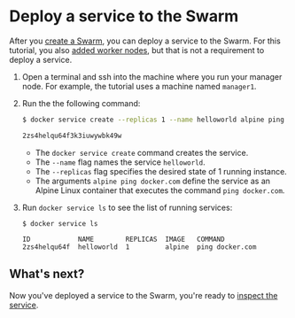 <!--[metadata]>
+++
title = "Deploy a service"
description = "Deploy the application"
keywords = ["tutorial, cluster management, swarm"]
advisory = "rc"
[menu.main]
identifier="deploy-application"
parent="swarm-tutorial"
weight=16
+++
<![end-metadata]-->

# Deploy a service to the Swarm

After you [create a Swarm](create-swarm.md), you can deploy a service to the
Swarm. For this tutorial, you also [added worker nodes](add-nodes.md), but that
is not a requirement to deploy a service.

1. Open a terminal and ssh into the machine where you run your manager node. For
example, the tutorial uses a machine named `manager1`.

2. Run the the following command:

    ```bash
    $ docker service create --replicas 1 --name helloworld alpine ping docker.com

    2zs4helqu64f3k3iuwywbk49w
    ```

    * The `docker service create` command creates the service.
    * The `--name` flag names the service `helloworld`.
    * The `--replicas` flag specifies the desired state of 1 running instance.
    * The arguments `alpine ping docker.com` define the service as an Alpine
    Linux container that executes the command `ping docker.com`.

3. Run `docker service ls` to see the list of running services:

    ```
    $ docker service ls

    ID            NAME        REPLICAS  IMAGE   COMMAND
    2zs4helqu64f  helloworld  1         alpine  ping docker.com
    ```

## What's next?

Now you've deployed a service to the Swarm, you're ready to [inspect the service](inspect-service.md).

<p style="margin-bottom:300px">&nbsp;</p>
